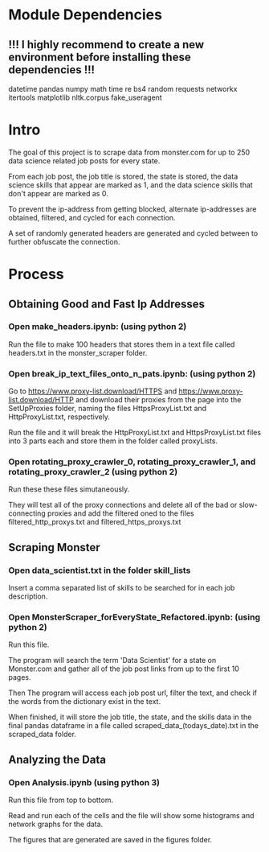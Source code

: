 # Module Dependencies

## !!! I highly recommend to create a new environment before installing these dependencies !!!

datetime
pandas
numpy
math
time
re
bs4
random
requests
networkx
itertools
matplotlib
nltk.corpus
fake_useragent

# Intro

The goal of this project is to scrape data from monster.com for up to 250 data science related job posts for every state.

From each job post, the job title is stored, the state is stored, the data science skills that appear are marked as 1, and the data science skills that don't appear are marked as 0.

To prevent the ip-address from getting blocked, alternate ip-addresses are obtained, filtered, and cycled for each connection.

A set of randomly generated headers are generated and cycled between to further obfuscate the connection.

# Process

## Obtaining Good and Fast Ip Addresses

### Open make_headers.ipynb:  (using python 2)

Run the file to make 100 headers that stores them in a text file called headers.txt in the monster_scraper folder.

### Open break_ip_text_files_onto_n_pats.ipynb:  (using python 2)

Go to https://www.proxy-list.download/HTTPS and https://www.proxy-list.download/HTTP and download their proxies from the page into the SetUpProxies folder, naming the files HttpsProxyList.txt and HttpProxyList.txt, respectively.

Run the file and it will break the HttpProxyList.txt and HttpsProxyList.txt files into 3 parts each and store them in the folder called proxyLists.


### Open rotating_proxy_crawler_0, rotating_proxy_crawler_1, and rotating_proxy_crawler_2  (using python 2)

Run these these files simutaneously.

They will test all of the proxy connections and delete all of the bad or slow-connecting proxies and add the filtered oned to the files filtered_http_proxys.txt and filtered_https_proxys.txt

## Scraping Monster

### Open data_scientist.txt in the folder skill_lists

Insert a comma separated list of skills to be searched for in each job description.

### Open MonsterScraper_forEveryState_Refactored.ipynb:  (using python 2)

Run this file.

The program will search the term 'Data Scientist' for a state on Monster.com and gather all of the job post links from up to the first 10 pages.

Then The program will access each job post url, filter the text, and check if the words from the dictionary exist in the text.

When finished, it will store the job title, the state, and the skills data in the final pandas dataframe in a file called scraped_data_(todays_date).txt in the scraped_data folder.

## Analyzing the Data

### Open Analysis.ipynb (using python 3)

Run this file from top to bottom.

Read and run each of the cells and the file will show some histograms and network graphs for the data.

The figures that are generated are saved in the figures folder.





